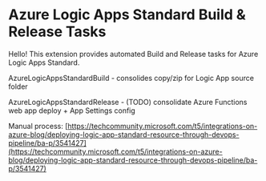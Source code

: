 # Azure Logic Apps Standard Build & Release Tasks

Hello! This extension provides automated Build and Release tasks for Azure Logic Apps Standard.

AzureLogicAppsStandardBuild - consolides copy/zip for Logic App source folder

AzureLogicAppsStandardRelease - (TODO) consolidate Azure Functions web app deploy + App Settings config

Manual process: [https://techcommunity.microsoft.com/t5/integrations-on-azure-blog/deploying-logic-app-standard-resource-through-devops-pipeline/ba-p/3541427](https://techcommunity.microsoft.com/t5/integrations-on-azure-blog/deploying-logic-app-standard-resource-through-devops-pipeline/ba-p/3541427)